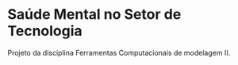 # Saúde Mental no Setor de Tecnologia
Projeto da disciplina Ferramentas Computacionais de modelagem II.
